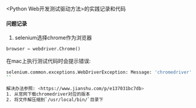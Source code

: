 <Python Web开发测试驱动方法>的实践记录和代码


#### 问题记录

1. selenium选择chrome作为浏览器

```python
browser = webdriver.Chrome()
```

在mac上执行测试代码时会提示错误:

```sh
selenium.common.exceptions.WebDriverException: Message: 'chromedriver' executable needs to be in PATH. Please see https://sites.google.com/a/chromium.org/chromedriver/home
``

解决办法参照: <https://www.jianshu.com/p/e137031bc7db>
1. 从官网下载chromedriver对应的版本
2. 将文件解压缩到`/usr/local/bin/`目录下
